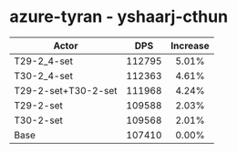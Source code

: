 # azure-tyran - yshaarj-cthun
| Actor | DPS | Increase |
|---|:---:|:---:|
|T29-2_4-set|112795|5.01%|
|T30-2_4-set|112363|4.61%|
|T29-2-set+T30-2-set|111968|4.24%|
|T29-2-set|109588|2.03%|
|T30-2-set|109568|2.01%|
|Base|107410|0.00%|
